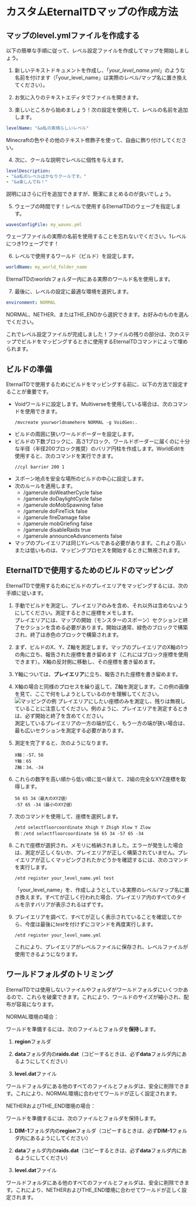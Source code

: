 # カスタムEternalTDマップの作成方法

## マップのlevel.ymlファイルを作成する

以下の簡単な手順に従って、レベル設定ファイルを作成してマップを開始しましょう。

1. 新しいテキストドキュメントを作成し、「*your_level_name.yml*」のような名前を付けます（「your_level_name」は実際のレベル/マップ名に置き換えてください）。

2. お気に入りのテキストエディタでファイルを開きます。

3. 楽しいところから始めましょう！次の設定を使用して、レベルの名前を追加します。
```yaml
levelName: "&a私の素晴らしいレベル"
```
Minecraftの色やその他のテキスト修飾子を使って、自由に飾り付けしてください。

4. 次に、クールな説明でレベルに個性を与えます。
```yaml
levelDescription:
- "&a私のレベルはかなりクールです。"
- "&a楽しんでね！"
```
説明にはさらに行を追加できますが、簡潔にまとめるのが良いでしょう。

5. ウェーブの時間です！レベルで使用するEternalTDのウェーブを指定します。
```yaml
wavesConfigFile: my_waves.yml
```
ウェーブファイルの実際の名前を使用することを忘れないでください。1レベルにつき1ウェーブです！

6. レベルで使用するワールド（ビルド）を設定します。
```yaml
worldName: my_world_folder_name
```
EternalTDの*worlds*フォルダー内にある実際のワールド名を使用します。

7. 最後に、レベルの設定に最適な環境を選択します。
```yaml
environment: NORMAL
```
NORMAL、NETHER、またはTHE_ENDから選択できます。お好みのものを選んでください。

これでレベル設定ファイルが完成しました！ファイルの残りの部分は、次のステップでビルドをマッピングするときに使用するEternalTDコマンドによって埋められます。

## ビルドの準備
EternalTDで使用するためにビルドをマッピングする前に、以下の方法で設定することが重要です。

- Voidワールドに設定します。Multiverseを使用している場合は、次のコマンドを使用できます。
  ```
  /mvcreate yourworldnamehere NORMAL -g VoidGen:.
  ```
- ビルドの周囲に狭いワールドボーダーを設定します。
- ビルドの下数ブロックに、高さ1ブロック、ワールドボーダーに届くのに十分な半径（半径200ブロック推奨）のバリア円柱を作成します。WorldEditを使用すると、次のコマンドを実行できます。
  ```
  //cyl barrier 200 1
  ```
- スポーン地点を安全な場所のビルドの中心に設定します。
- 次のルールを適用します。
    - /gamerule doWeatherCycle false
    - /gamerule doDaylightCycle false
    - /gamerule doMobSpawning false
    - /gamerule doFireTick false
    - /gamerule fireDamage false
    - /gamerule mobGriefing false
    - /gamerule disableRaids true
    - /gamerule announceAdvancements false
- マップのプレイエリアは同じYレベルである必要があります。これより高いまたは低いものは、マッピングプロセスを開始するときに無視されます。

## EternalTDで使用するためのビルドのマッピング
EternalTDで使用するためにビルドのプレイエリアをマッピングするには、次の手順に従います。

1. 手動でビルドを測定し、プレイエリアのみを含め、それ以外は含めないようにしてください。測定するときに座標をメモします。
<br>プレイエリアには、マップの開始（モンスターのスポーン）セクションと終了セクションを含める必要があります。開始は通常、緑色のブロックで構築され、終了は赤色のブロックで構築されます。

2. まず、ビルドのX、Y、Z軸を測定します。マップのプレイエリアのX軸の1つの角に立ち、報告された座標を書き留めます（これにはブロック座標を使用できます）。X軸の反対側に移動し、その座標を書き留めます。

3. Y軸については、**プレイエリア**に立ち、報告された座標を書き留めます。

4. X軸の場合と同様のプロセスを繰り返して、Z軸を測定します。この例の画像を見て、ここで何をしようとしているのかを理解してください。
   ![マッピングの例](https://i.imgur.com/IZfh2Nt.jpeg)
   プレイエリアにしたい座標のみを測定し、残りは無視していることに注意してください。例のように、プレイエリアを測定するときは、必ず開始と終了を含めてください。<br>測定しているプレイエリアの一方の端が広く、もう一方の端が狭い場合は、最も広いセクションを測定する必要があります。

5. 測定を完了すると、次のようになります。
   ```
   X軸：-57、56
   Y軸：65
   Z軸：34、-34
   ```

6. これらの数字を高い順から低い順に並べ替えて、2組の完全なXYZ座標を取得します。
   ```
   56 65 34（最大のXYZ値）
   -57 65 -34（最小のXYZ値）
   ```

7. 次のコマンドを使用して、座標を選択します。
   ```
   /etd selectfloorcoordinate Xhigh Y Zhigh Xlow Y Zlow
   例：/etd selectfloorcoordinate 56 65 34 -57 65 -34
   ```

8. これで座標が選択され、メモリに格納されました。エラーが発生した場合は、測定が正しくないか、プレイエリアが正しく構築されていません。プレイエリアが正しくマッピングされたかどうかを確認するには、次のコマンドを実行します。
   ```
   /etd register your_level_name.yml test
   ```
   「your_level_name」を、作成しようとしている実際のレベル/マップ名に置き換えます。すべてが正しく行われた場合、プレイエリア内のすべてのタイルを示すバリアが表示されるはずです。

9. プレイエリアを調べて、すべてが正しく表示されていることを確認してから、今度は最後に*test*を付けずにコマンドを再度実行します。
   ````
   /etd register your_level_name.yml
   ````
   これにより、プレイエリアがレベルファイルに保存され、レベルファイルが使用できるようになります。

## ワールドフォルダのトリミング
EternalTDでは使用しないファイルやフォルダがワールドフォルダにいくつかあるので、これらを破棄できます。これにより、ワールドのサイズが縮小され、配布が容易になります。

NORMAL環境の場合：

ワールドを準備するには、次のファイルとフォルダを**保持**します。

1.  **region**フォルダ

2.  **data**フォルダ内の**raids.dat**（コピーするときは、必ず**data**フォルダ内にあるようにしてください）

3.  **level.dat**ファイル

ワールドフォルダにある他のすべてのファイルとフォルダは、安全に削除できます。これにより、NORMAL環境に合わせてワールドが正しく設定されます。

NETHERおよびTHE_END環境の場合：

ワールドを準備するには、次のファイルとフォルダを保持します。

1. **DIM-1**フォルダ内の**region**フォルダ（コピーするときは、必ず**DIM-1**フォルダ内にあるようにしてください）

2.  **data**フォルダ内の**raids.dat**（コピーするときは、必ず**data**フォルダ内にあるようにしてください）

3.  **level.dat**ファイル

ワールドフォルダにある他のすべてのファイルとフォルダは、安全に削除できます。これにより、NETHERおよびTHE_END環境に合わせてワールドが正しく設定されます。
